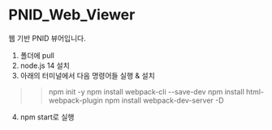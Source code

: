 # PNID_Web_Viewer
웹 기반 PNID 뷰어입니다.

1. 폴더에 pull
2. node.js 14 설치
3. 아래의 터미널에서 다음 명령어들 실행 & 설치
  >>npm init -y
  >>npm install webpack-cli --save-dev
  >>npm install html-webpack-plugin
  >>npm install webpack-dev-server -D
4. npm start로 실행
